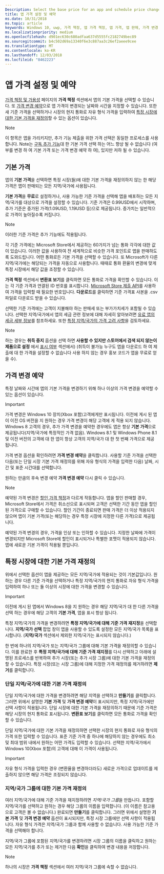 ```yaml
---
Description: Select the base price for an app and schedule price changes. You can also customize these options for specific markets.
title: 앱 가격 설정 및 예약
ms.date: 10/31/2018
ms.topic: article
keywords: Windows 10, uwp, 가격 책정, 앱 가격 책정, 앱 가격, 앱 판매, 가격 변경, 가격 사용자 지정, 가격, 비용, 기본 가격 재정의, 자유 형식 가격, 자유 형식
ms.localizationpriority: medium
ms.openlocfilehash: d901ec630c680adfaa637d5555fc2182749bec89
ms.sourcegitcommit: b4c502d69a13340f6e3c887aa3c26ef2aeee9cee
ms.translationtype: MT
ms.contentlocale: ko-KR
ms.lasthandoff: 12/03/2018
ms.locfileid: "8462223"
---
```

# <a name="set-and-schedule-app-pricing"></a>앱 가격 설정 및 예약

[가격 책정 및 가용성](set-app-pricing-and-availability.md) 페이지의 **가격 책정** 섹션에서 앱의 기본 가격을 선택할 수 있습니다. 또 [가격 변경 예약](#schedule-price-changes)으로 앱 가격이 변경되는 날짜와 시간을 지정할 수 있습니다. 또한 새 기준 가격을 선택하거나 시장의 현지 통화로 자유 형식 가격을 입력하여 [특정 시장에 대한 기본 가격을 재정의](#override-base-price-for-specific-markets)할 수 있는 옵션이 있습니다.

> [!NOTE]
> 이 항목은 앱을 가리키지만, 추가 기능 제출을 위한 가격 선택은 동일한 프로세스를 사용합니다. Note는 [구독 추가 기능](../monetize/enable-subscription-add-ons-for-your-app.md)대 한 기본 가격 선택 하는 어느 향상 될 수 없습니다 (여부를 변경 하 여 기본 가격 또는 가격 변경 예약 하 여), 있지만 저하 될 수 있습니다.

## <a name="base-price"></a>기본 가격

앱의 **기본 가격**을 선택하면 특정 시장(들)에 대한 기본 가격을 재정의하지 않는 한 해당 가격은 앱이 판매되는 모든 지역/국가에 사용됩니다.

**기본 가격**을 **무료**로 설정하거나, 사용 가능한 기준 가격을 선택해 앱을 배포하는 모든 지역/국가를 대상으로 가격을 설정할 수 있습니다. 기준 가격은 0.99USD에서 시작하며, 추가 기준은 증가된 가격(1.09USD, 1.19USD 등)으로 제공됩니다. 증가치는 일반적으로 가격이 높아질수록 커집니다. 

> [!NOTE]
> 이러한 기준 가격은 추가 기능에도 적용됩니다. 

각 기준 가격에는 Microsoft Store에서 제공하는 60가지가 넘는 통화 각각에 대한 값이 있습니다. 이러한 값을 사용하여 전 세계적으로 비슷한 가격 포인트로 앱을 판매하도록 도와드립니다. 어떤 통화로든 기본 가격을 선택할 수 있습니다. 또 Microsoft가 다른 지역/국가에는 해당되는 가격을 자동으로 사용합니다. 때때로 통화 환율의 변경에 맞게 특정 시장에서 해당 값을 조정할 수 있습니다.

**가격 책정** 섹션에서 **변환표 보기**를 클릭하면 모든 통화로 가격을 확인할 수 있습니다. 이는 각 기준 가격과 연결된 ID 번호를 표시합니다. [Microsoft Store 제출 API](../monetize/manage-app-submissions.md#price-tiers)를 사용하여 가격을 입력할 때 필요한 번호입니다. **다운로드**를 클릭하면 기준 가격표 사본을 .csv 파일로 다운로드 받을 수 있습니다.

선택한 기준 가격에는 고객이 지불해야 하는 판매세 또는 부가가치세가 포함될 수 있습니다. 선택한 지역/국가에서 앱의 세금 관련 정보에 대해 자세히 알아보려면 [유료 앱의 세금 세부 정보](tax-details-for-paid-apps.md)를 참조하세요. 또한 [특정 지역/국가의 가격 고려 사항](define-pricing-and-market-selection.md#price-considerations-for-specific-markets)을 검토하세요.

> [!NOTE]
> 하는 경우는 **취득 중지** 옵션을 선택 하면 **사용할 수 있지만 스토어에서 검색 되지 않는이 제품으로 설정** 에서 [표시 여부](choose-visibility-options.md#discoverability) 섹션에서) (취득이 불가능 누구도 앱을 다운로드 하 여 제출에 대 한 가격을 설정할 수 없습니다 사용 하지 않는 경우 홍보 코드가 앱을 무료로 얻을 수).

## <a name="schedule-price-changes"></a>가격 변경 예약

특정 날짜와 시간에 앱의 기본 가격을 변경하기 위해 하나 이상의 가격 변경을 예약할 수 있는 옵션이 있습니다. 

> [!IMPORTANT]
> 가격 변경은 Windows 10 장치(Xbox 포함)고객에게만 표시됩니다. 이전에 게시 된 앱이 이전 OS 버전을 지 원하는 경우 가격 변경이 해당 고객에 게 적용 되지 않습니다. WIndows 8 고객의 경우, 추가 가격 변경을 예약한 경우에도 앱은 항상 **기본 가격**으로 제공됩니다(지역/국가에 특정적인 가격 없음). Windows 8.1 및 Windows Phone 8.1 및 이전 버전의 고객에 대 한 앱이 항상 고객의 지역/국가 대 한 첫 번째 가격으로 제공 됩니다.

가격 변경 옵션을 확인하려면 **가격 변경 예약**을 클릭합니다. 사용할 기준 가격을 선택한 다음(또는 단일 시장 기본 가격 재정의를 위해 자유 형식의 가격을 입력한 다음) 날짜, 시간 및 표준 시간대를 선택합니다.

원하는 만큼의 후속 변경 예약 **가격 변경 예약** 다시 클릭 수 있습니다.

> [!NOTE]
> 예약된 가격 변경은 [할인 가격 책정](put-apps-and-add-ons-on-sale.md)과 다르게 작동합니다. 앱을 할인 판매할 경우, Microsoft Store에서 가격은 취소선으로 표시되며 고객은 선택한 기간 동안 앱을 할인된 가격으로 구매할 수 있습니다. 할인 기간이 종료되면 판매 가격은 더 이상 적용되지 않으며 앱이 기본 가격(또는 해당하는 경우 특정 시장에 지정한 다른 가격)으로 제공됩니다.
>
> 예약된 가격 변경의 경우, 가격을 인상 또는 인하할 수 있습니다. 지정한 날짜에 가격이 변경되지만 Microsoft Store에 할인이 표시되거나 특별한 포맷이 적용되지 않습니다. 앱에 새로운 기본 가격이 적용될 뿐입니다. 


## <a name="override-base-price-for-specific-markets"></a>특정 시장에 대한 기본 가격 재정의

위에서 선택한 옵션이 앱을 제공하는 모든 지역/국가에 적용되는 것이 기본값입니다. 원하는 경우 다른 기준 가격을 선택하거나 특정 지역/국가의 현지 통화로 자유 형식 가격을 입력하여 하나 또는 둘 이상의 시장에 대한 가격을 변경할 수 있습니다.

> [!IMPORTANT]
> 이전에 게시 된 앱에서 Windows 8을 지 원하는 경우 해당 지역/국가 대 한 다른 가격을 선택 하는 경우에 해당 고객의 **기본 가격**, 앱을 표시 항상 됩니다.

특정 지역/국가의 가격을 변경하려면 **특정 지역/국가에 대해 기준 가격 재지정**을 선택합니다. **지역/국가 선택** 팝업 창이 앱을 사용할 수 있도록 설정한 모든 지역/국가 목록을 표시합니다. (**지역/국가** 섹션에서 제외한 지역/국가는 표시되지 않습니다.) 

한 번에 하나의 지역/국가 또는 지역/국가 그룹에 대해 기본 가격을 재정의할 수 있습니다. 이를 완료한 후 **특정 지역/국가에 대해 기준 가격 재지정**를 다시 선택하고 아래에 설명된 프로세스를 반복하여 추가 시장(또는 추가 시장 그룹)에 대한 기본 가격을 재정의할 수 있습니다. 특정 시장(또는 시장 그룹)에 대해 지정한 가격 재정의를 제거하려면 **제거**를 클릭합니다.


### <a name="override-the-base-price-for-a-single-market"></a>단일 지역/국가에 대한 기본 가격 재정의

단일 지역/국가에 대한 가격을 변경하려면 해당 지역을 선택하고 **만들기**를 클릭합니다. 그러면 위에서 설명한 **기본 가격** 및 **가격 변경 예약**이 표시되지만, 특정 지역/국가에만 선택 사항이 적용됩니다. 단일 시장에 대한 기본 가격을 재정의하기 때문에 기준 가격은 해당 시장의 현지 통화로 표시됩니다. **변환표 보기**를 클릭하면 모든 통화로 가격을 확인할 수 있습니다. 

단일 지역/국가에 대한 기본 가격을 재정의하면 선택한 시장의 현지 통화로 자유 형식의 가격 또한 입력할 수 있습니다. 표준 기준 가격 중 하나에 해당하지 않는 경우에도 최소 및 최대 범위 내에서 원하는 어떤 가격도 입력할 수 있습니다. 선택한 지역/국가에서 Windows 10(Xbox 포함)의 고객에 대해 이 가격이 사용됩니다. 

> [!IMPORTANT]
> 자유 형식 가격을 입력한 경우 (변환율을 변경하더라도) 새로운 가격으로 업데이트를 제출하지 않으면 해당 가격은 조정되지 않습니다. 

### <a name="override-the-base-price-for-a-market-group"></a>지역/국가 그룹에 대한 기본 가격 재정의

여러 지역/국가에 대해 기준 가격을 재지정하려면 *지역/국가 그룹*을 만듭니다. 포함할 지역/국가를 선택하고 원하는 경우 해당 그룹의 이름을 입력합니다. (이 이름은 참고용으로 고객은 볼 수 없습니다.) 완료되면 **만들기**를 클릭합니다. 그러면 위에서 설명한 **기본 가격** 및 **가격 변경 예약** 옵션이 표시되지만, 특정 시장 그룹에만 선택 사항이 적용됩니다. 자유 형식 가격은 지역/국가 그룹과 함께 사용할 수 없습니다. 사용 가능한 기준 가격을 선택해야 합니다.

지역/국가 그룹에 포함된 지역/국가를 변경하려면 시장 그룹의 이름을 클릭하고 원하는 모든 지역/국가를 추가 또는 제거한 다음 **확인**을 클릭하여 변경 내용을 저장합니다. 

> [!NOTE]
> 하나의 시장은 **가격 책정** 섹션에서 여러 지역/국가 그룹에 속할 수 없습니다.





